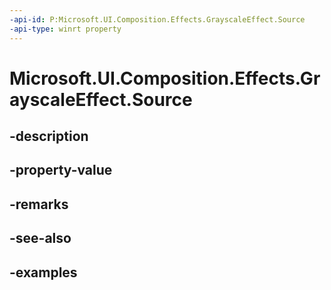```yaml
---
-api-id: P:Microsoft.UI.Composition.Effects.GrayscaleEffect.Source
-api-type: winrt property
---
```


<!-- Property syntax.
public IGraphicsEffectSource Source { get;  set; }
-->

# Microsoft.UI.Composition.Effects.GrayscaleEffect.Source

## -description

## -property-value

## -remarks

## -see-also

## -examples

